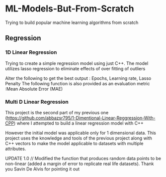 # ML-Models-But-From-Scratch
Trying to build popular machine learning algorithms from scratch
## Regression 
### 1D Linear Regression
Trying to create a simple regression model using just C++. The model utilizes lasso regression to eliminate effects of over fitting of outliers

Alter the following to get the best output : Epochs, Learning rate, Lasso Penalty
The following function is also provided as an evaluation metric :Mean Absolute Error (MAE)
### Multi D Linear Regression 
This project is the second part of my previous one (https://github.com/abbazsr795/1-Dimentional-Linear-Reggression-With-CPP) where I attempted to build a linear regression model with C++

However the initial model was applicable only for 1 dimensional data. This project uses the knowledge and tools of the previous project along with C++ vectors to make the model applicable to datasets with multiple attributes.

UPDATE 1.0 // Modified the function that produces random data points to be non-linear (added a margin of error to replicate real life datasets). Thank you Savin De Alvis for pointing it out
